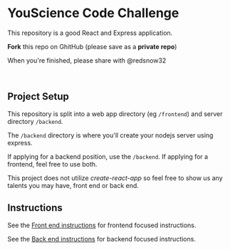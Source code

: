 # YouScience Code Challenge

This repository is a good React and Express application.

**Fork** this repo on GhitHub (please save as a **private repo**)

When you're finished, please share with @redsnow32

<br />


## Project Setup

This repository is split into a web app directory (eg `/frontend`) and server directory `/backend`.

The `/backend` directory is where you'll create your nodejs server using express.

If applying for a backend position, use the `/backend`.
If applying for a frontend, feel free to use both.

This project does not utilize _create-react-app_ so feel free to show us any talents you may have, front end or back end. 

## Instructions

See the [Front end instructions](frontend/README.md) for frontend focused instructions. 

See the [Back end instructions](backend/README.md) for backend focused instructions.
